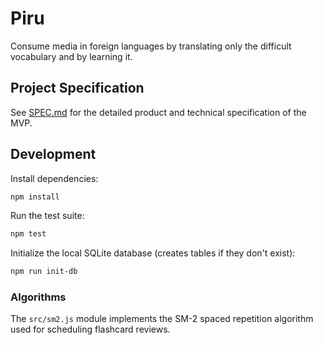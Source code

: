 # Piru

Consume media in foreign languages by translating only the difficult vocabulary and by learning it.

## Project Specification

See [SPEC.md](./SPEC.md) for the detailed product and technical specification of the MVP.

## Development

Install dependencies:

```bash
npm install
```

Run the test suite:

```bash
npm test
```

Initialize the local SQLite database (creates tables if they don't exist):

```bash
npm run init-db
```

### Algorithms

The `src/sm2.js` module implements the SM-2 spaced repetition algorithm used
for scheduling flashcard reviews.
